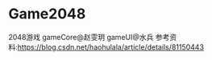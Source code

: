 # Game2048
2048游戏
gameCore@赵雯玥
gameUI@水兵
参考资料:https://blog.csdn.net/haohulala/article/details/81150443
